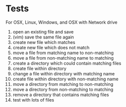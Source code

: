 Tests
=====

For OSX, Linux, Windows, and OSX with Network drive
  
1. open an existing file and save
2. (vim) save the same file again
3. create new file which matches
4. create new file which does not match
5. move a file from matching name to non-matching
6. move a file from non-matching name to matching
7. create a directory which could contain matching files
8. create file within directory
9. change a file within directory with matching name
10. create file within directory with non-matching name
11. move a directory from matching to non-matching
12. move a directory from non-matching to matching
13. remove a directory that contains matching files
14. test with lots of files
